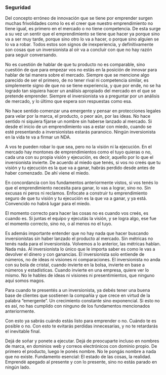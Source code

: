 ### Seguridad

Del concepto erróneo de innovación que se tiene por emprender surgen muchas frivolidades como lo es el creer que nuestro emprendimiento no tiene igual, es primero en el mercado o no tiene competencia. De esta surge a su vez un sentir que el emprendimiento se tiene que hacer ya porque sino va a ser muy tarde, porque sino otro lo va a hacer, o porque sino alguien se lo va a robar. Todos estos son signos de inexperiencia, y definitivamente son cosas que un inversionista al oír va a concluir con que no hay razón para seguir conversando.

No es cuestión de hablar de que tu producto no es comparable, sino cuestión de que para empezar vos no estás en la posición de innovar para hablar de tal manera sobre el mercado. Siempre que se mencione algo parecido de ser el primero, de no tener rival ni competencia similar, es simplemente signo de que no se tiene experiencia, y que por ende, no se ha logrado tan siquiera hacer un análisis apropiado del mercado en el que se pretende emprender. Siempre el inversionista va a preguntar por un análisis de mercado, y lo último que espera son respuestas como esa.

No hace sentido comenzar una emergente y pensar en protecciones legales para velar por la marca, el producto, o peor aún, por las ideas. No hace sentido ni siquiera fijarse un nombre sin haberse lanzado al mercado. Si desde el inicio de un emprendimiento vas a estar con miedo, cuando se esté presentando a inversionistas estarás paranoico. Ningún inversionista en la vida te va a firmar un NDA.

A vos te pueden robar lo que sea, pero no la visión ni la ejecución. En el mercado hay montones de emprendimientos como el tuyo quieras o no, cada una con su propia visión y ejecución, es decir, aquello por lo que el inversionista invierte. De acuerdo al miedo que tenés, si vos no creés que tu visión y tu ejecución es la que va a ganar, habrás perdido desde antes de haber comenzado. De ahí viene el miedo.

En concordancia con los fundamentos anteriormente vistos, si vos tenés lo que el emprendimiento necesita para ganar, lo vas a lograr, sino no. Sin excusas ni peros ni reclamos. Enfocate a construir tu emprendimiento seguro de que tu visión y tu ejecución es la que va a ganar, y ya está. Convencido no habrá lugar para el miedo.

El momento correcto para hacer las cosas no es cuando vos creés, es cuando es. Si juntas el equipo y ejecutás la visión, y se logra algo, ese fue el momento correcto, sino no, o al menos no el tuyo.

Es además importante entender que no hay nada que hacer buscando inversionistas sin haber lanzado el producto al mercado. Sin métricas no tenés nada para el inversionista. Volvemos a lo anterior, las métricas hablan. Nada más. Al inversionista lo único que le importa saber es como le vas a devolver el dinero y con ganancias. El inversionista solo entiende de números, no de ideas ni visiones ni comparaciones. El inversionista no anda con su bola de cristal, cuando invierte en la bolsa, invierte en base a números y estadísticas. Cuando invierte en una empresa, quiere ver lo mismo. No le hables de ideas ni visiones ni presentimientos, que ninguno aquí somos magos.

Para cuando te presentés a un inversionista, ya debés tener una buena base de clientes que sostienen la compañía y que crece en virtud de la palabra “emergente”. Un crecimiento constante sino exponencial. Si esto no es así, no has cumplido con ninguno de los fundamentos mencionados anteriormente.

Con esto ya sabrás cuándo estás listo para emprender o no. Cuándo te es posible o no. Con esto te evitarás perdidas innecesarias, y no te retardarás el inevitable final. 

Dejá de soñar y ponete a ejecutar. Dejá de preocuparte incluso en nombres de marca, en dominios web y correos electrónicos con dominio propio. De primero el producto, luego le ponés nombre. No le pongás nombre a nada que no existe. Fundamento esencial: El estado de las cosas, la realidad. Emprendé apegado al presente y con lo presente, sino no estás parado en ningún lado. 